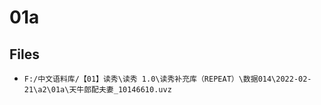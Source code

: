 # 01a

## Files

- `F:/中文语料库/【01】读秀\读秀 1.0\读秀补充库（REPEAT）\数据014\2022-02-21\a2\01a\天牛郎配夫妻_10146610.uvz`
